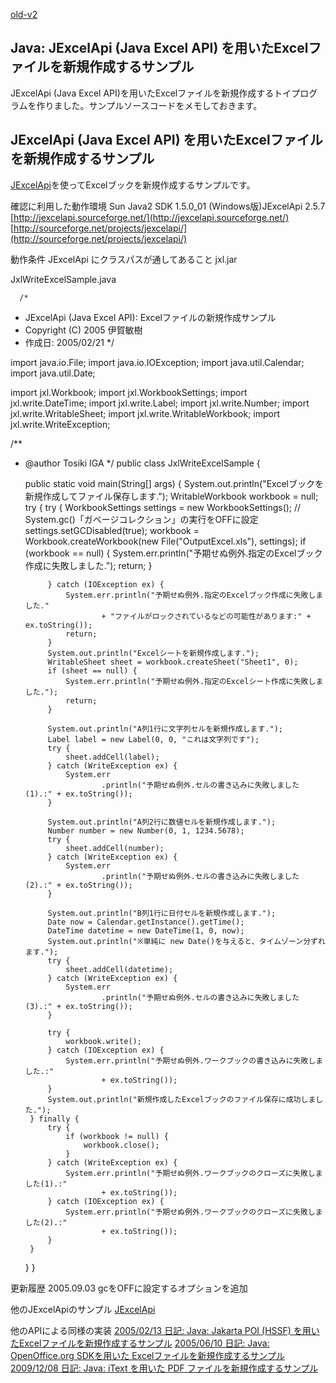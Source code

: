 [old-v2](ig050221-orig.html)

## Java: JExcelApi (Java Excel API) を用いたExcelファイルを新規作成するサンプル

JExcelApi (Java Excel API)を用いたExcelファイルを新規作成するトイプログラムを作りました。サンプルソースコードをメモしておきます。






## JExcelApi (Java Excel API) を用いたExcelファイルを新規作成するサンプル


[JExcelApi](http://www.igapyon.jp/igapyon/diary/keyword/jexcelapi.html)を使ってExcelブックを新規作成するサンプルです。

確認に利用した動作環境
Sun Java2 SDK 1.5.0_01 (Windows版)JExcelApi 2.5.7
  [http://jexcelapi.sourceforge.net/](http://jexcelapi.sourceforge.net/)
  [http://sourceforge.net/projects/jexcelapi/](http://sourceforge.net/projects/jexcelapi/)

動作条件
JExcelApi にクラスパスが通してあること
  jxl.jar


JxlWriteExcelSample.java

      /*
 * JExcelApi (Java Excel API): Excelファイルの新規作成サンプル
 * Copyright (C) 2005 伊賀敏樹
 * 作成日: 2005/02/21
 */

import java.io.File;
import java.io.IOException;
import java.util.Calendar;
import java.util.Date;

import jxl.Workbook;
import jxl.WorkbookSettings;
import jxl.write.DateTime;
import jxl.write.Label;
import jxl.write.Number;
import jxl.write.WritableSheet;
import jxl.write.WritableWorkbook;
import jxl.write.WriteException;

/**
 * @author Tosiki IGA
 */
public class JxlWriteExcelSample {

    public static void main(String[] args) {
        System.out.println("Excelブックを新規作成してファイル保存します.");
        WritableWorkbook workbook = null;
        try {
            try {
                WorkbookSettings settings = new WorkbookSettings();
                // System.gc()「ガベージコレクション」の実行をOFFに設定
                settings.setGCDisabled(true);
                workbook = Workbook.createWorkbook(new File("OutputExcel.xls"),
                        settings);
                if (workbook == null) {
                    System.err.println("予期せぬ例外.指定のExcelブック作成に失敗しました.");
                    return;
                }

            } catch (IOException ex) {
                System.err.println("予期せぬ例外.指定のExcelブック作成に失敗しました."
                        + "ファイルがロックされているなどの可能性があります:" + ex.toString());
                return;
            }
            System.out.println("Excelシートを新規作成します.");
            WritableSheet sheet = workbook.createSheet("Sheet1", 0);
            if (sheet == null) {
                System.err.println("予期せぬ例外.指定のExcelシート作成に失敗しました.");
                return;
            }

            System.out.println("A列1行に文字列セルを新規作成します.");
            Label label = new Label(0, 0, "これは文字列です");
            try {
                sheet.addCell(label);
            } catch (WriteException ex) {
                System.err
                        .println("予期せぬ例外.セルの書き込みに失敗しました(1).:" + ex.toString());
            }

            System.out.println("A列2行に数値セルを新規作成します.");
            Number number = new Number(0, 1, 1234.5678);
            try {
                sheet.addCell(number);
            } catch (WriteException ex) {
                System.err
                        .println("予期せぬ例外.セルの書き込みに失敗しました(2).:" + ex.toString());
            }

            System.out.println("B列1行に日付セルを新規作成します.");
            Date now = Calendar.getInstance().getTime();
            DateTime datetime = new DateTime(1, 0, now);
            System.out.println("※単純に new Date()を与えると、タイムゾーン分ずれます.");
            try {
                sheet.addCell(datetime);
            } catch (WriteException ex) {
                System.err
                        .println("予期せぬ例外.セルの書き込みに失敗しました(3).:" + ex.toString());
            }

            try {
                workbook.write();
            } catch (IOException ex) {
                System.err.println("予期せぬ例外.ワークブックの書き込みに失敗しました.:"
                        + ex.toString());
            }
            System.out.println("新規作成したExcelブックのファイル保存に成功しました.");
        } finally {
            try {
                if (workbook != null) {
                    workbook.close();
                }
            } catch (WriteException ex) {
                System.err.println("予期せぬ例外.ワークブックのクローズに失敗しました(1).:"
                        + ex.toString());
            } catch (IOException ex) {
                System.err.println("予期せぬ例外.ワークブックのクローズに失敗しました(2).:"
                        + ex.toString());
            }
        }
    }
}
      


更新履歴
2005.09.03 gcをOFFに設定するオプションを追加


他のJExcelApiのサンプル
[JExcelApi](http://www.igapyon.jp/igapyon/diary/keyword/jexcelapi.html)


他のAPIによる同様の実装
[2005/02/13 日記: Java: Jakarta POI (HSSF) を用いたExcelファイルを新規作成するサンプル](ig050213.html)
  [2005/06/10 日記: Java: OpenOffice.org SDKを用いた Excelファイルを新規作成するサンプル](ig050610.html)
  [2009/12/08 日記: Java: iText を用いた PDF ファイルを新規作成するサンプル](../2009/ig091208.html)